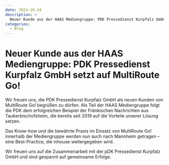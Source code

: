 ```yaml
---
date: 2024-10-24
description: >
  Neuer Kunde aus der HAAS Mediengruppe: PDK Pressedienst Kurpfalz GmbH setzt auf MultiRoute Go!
categories:
  - Blog
---
```


# Neuer Kunde aus der HAAS Mediengruppe: PDK Pressedienst Kurpfalz GmbH setzt auf MultiRoute Go!

Wir freuen uns, die PDK Pressedienst Kurpfalz GmbH als neuen Kunden von MultiRoute Go! begrüßen zu dürfen. Als Teil der HAAS Mediengruppe folgt die PDK dem erfolgreichen Beispiel der Fränkischen Nachrichten aus Tauberbischofsheim, die bereits seit 2019 auf die Vorteile unserer Lösung setzen.

Das Know-how und die bewährte Praxis im Einsatz von MultiRoute Go! innerhalb der Mediengruppe werden nun auch nach Mannheim getragen – eine Best-Practice, die inhouse weitergegeben wird.
<!-- more -->
Wir freuen uns auf die Zusammenarbeit mit der pDK Pressedienst Kurpfalz GmbH und sind gespannt auf gemeinsame Erfolge.


        
    


          
    

  
          

  
        

    
